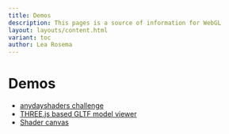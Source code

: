 ```yaml
---
title: Demos
description: This pages is a source of information for WebGL
layout: layouts/content.html
variant: toc
author: Lea Rosema
---
```


# Demos

- [anydayshaders challenge](anydayshaders/)
- [THREE.js based GLTF model viewer](model-viewer/)
- [Shader canvas](shader-canvas/)
